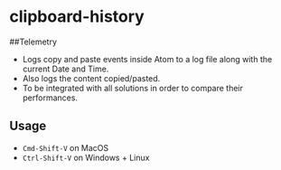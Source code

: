 # clipboard-history

##Telemetry
- Logs copy and paste events inside Atom to a log file along with the current Date and Time.
- Also logs the content copied/pasted.
- To be integrated with all solutions in order to compare their performances.


## Usage

- `Cmd-Shift-V` on MacOS
- `Ctrl-Shift-V` on Windows + Linux
